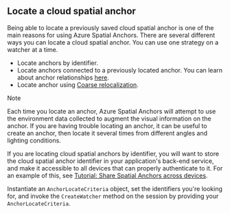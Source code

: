 ## Locate a cloud spatial anchor

Being able to locate a previously saved cloud spatial anchor is one of the main reasons for using Azure Spatial Anchors. There are several different ways you can locate a cloud spatial anchor. You can use one strategy on a watcher at a time.
- Locate anchors by identifier.
- Locate anchors connected to a previously located anchor. You can learn about anchor relationships [here](/azure/spatial-anchors/concepts/anchor-relationships-way-finding/).
- Locate anchor using [Coarse relocalization](/azure/spatial-anchors/concepts/coarse-reloc/).

> [!NOTE]
> Each time you locate an anchor, Azure Spatial Anchors will attempt to use the environment data collected to augment the visual information on the anchor. If you are having trouble locating an anchor, it can be useful to create an anchor, then locate it several times from different angles and lighting conditions.

If you are locating cloud spatial anchors by identifier, you will want to store the cloud spatial anchor identifier in your application's back-end service, and make it accessible to all devices that can properly authenticate to it. For an example of this, see [Tutorial: Share Spatial Anchors across devices](/azure/spatial-anchors/tutorials/tutorial-share-anchors-across-devices/).

Instantiate an `AnchorLocateCriteria` object, set the identifiers you're looking for, and invoke the `CreateWatcher` method on the session by providing your `AnchorLocateCriteria`.